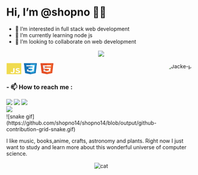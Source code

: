 <h1>Hi, I’m @shopno 👋😊</h1>

- 👀 I’m interested in full stack web development
- 🌱 I’m currently learning node js
- 💞️ I’m looking to collaborate on web development



<div align="center">
<img align="center" src="https://gifsec.com/wp-content/uploads/2022/10/anime-sad-gif-3.gif"></div>


<!-- <div>
 <img height="180em" src="https://github-readme-stats.vercel.app/api?username=jackelinmai&show_icons=true&theme=dracula&include_all_commits=true&count_private=true"/>
  <img height="180em" src="https://github-readme-stats.vercel.app/api/top-langs/?username=jackelinmai&layout=compact&langs_count=7&theme=dracula"/>

</div> -->


<div style="display: inline_block"><br>
  <img align="center" alt="Jacke-Js" height="30" width="40" src="https://raw.githubusercontent.com/devicons/devicon/master/icons/javascript/javascript-plain.svg">
 <img align="center" alt="Jacke-CSS" height="30" width="40" src="https://raw.githubusercontent.com/devicons/devicon/master/icons/css3/css3-original.svg">
  <img align="center" alt="Jacke-HTML" height="30" width="40" src="https://raw.githubusercontent.com/devicons/devicon/master/icons/html5/html5-original.svg">
  <img align="right" alt="Jacke-pic" height="190" style="border-radius:90px;" src="https://gifimage.net/wp-content/uploads/2017/09/anime-gif-transparent-background.gif">
  
</div>



<div> 
<h3>- 📫 How to reach me :</h3>
  <a href="https://www.instagram.com/shopno_14/" target="_blank"><img src="https://img.shields.io/badge/-Instagram-%23E4405F?style=for-the-badge&logo=instagram&logoColor=white" target="_blank"></a>
 <a href="https://discord.gg/shopno_14#6636" target="_blank"><img src="https://img.shields.io/badge/Discord-7289DA?style=for-the-badge&logo=discord&logoColor=white" target="_blank"></a>
  <a href="https://www.linkedin.com/in/shopno-shutrodhar-146b80238/" target="_blanck"><img src="https://img.shields.io/badge/-LinkedIn-%230077B5?style=for-the-badge&logo=linkedin&logoColor=white" target="_blank"></a> 
  </div>
   <a href="mailto:shopno155214@gmail.com?subject=subject&cc=cc@example.com" target="_blanck"><img src="https://img.shields.io/badge/Gmail-D14836?style=for-the-badge&logo=gmail&logoColor=white" target="_blank"></a> 
  </div>
  <br>
![snake gif](https://github.com/shopno14/shopno14/blob/output/github-contribution-grid-snake.gif)

<p>I like music, books,anime, crafts, astronomy and plants. Right now I just want to study and learn more about this wonderful universe of computer science.</p>
<div align="center"><img align="center" alt="cat" src="https://media.tenor.com/cyihBXf6WOQAAAAi/llorando.gif">
</div>










<!---
shopno14/shopno14 is a ✨ special ✨ repository because its `README.md` (this file) appears on your GitHub profile.
You can click the Preview link to take a look at your changes.
--->
